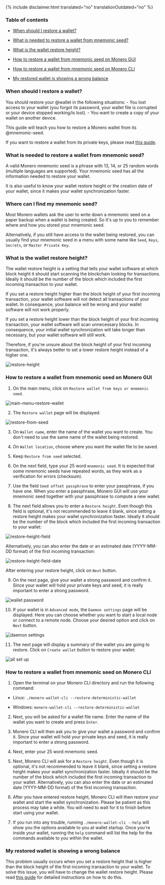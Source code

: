 {% include disclaimer.html translated="no" translationOutdated="no" %}

### Table of contents

- [When should I restore a wallet?](#when-should-i-restore-a-wallet)

- [What is needed to restore a wallet from mnemonic
seed?](#what-is-needed-to-restore-a-wallet-from-mnemonic-seed)

- [What is the wallet restore height?](#what-is-the-wallet-restore-height)

- [How to restore a wallet from mnemonic seed on Monero
GUI](#how-to-restore-a-wallet-from-mnemonic-seed-on-monero-gui)

- [How to restore a wallet from mnemonic seed on Monero
CLI](#how-to-restore-a-wallet-from-mnemonic-seed-on-monero-cli)

- [My restored wallet is showing a wrong
balance](#my-restored-wallet-is-showing-a-wrong-balance)

### When should I restore a wallet?

You should restore your @wallet in the following situations: - You lost
access to your wallet (you forgot its password, your wallet file is
corrupted or your device stopped working/is lost).  - You want to create a
copy of your wallet on another device.

This guide will teach you how to restore a Monero wallet from its
@mnemonic-seed.

If you want to restore a wallet from its private keys, please read [this
guide]({{site.baseurl}}/resources/user-guides/restore_from_keys.html).

### What is needed to restore a wallet from mnemonic seed?

A valid Monero mnemonic seed is a phrase with 13, 14, or 25 random words
(multiple languages are supported). Your mnemonic seed has all the
information needed to restore your wallet.

It is also useful to know your wallet restore height or the creation date of
your wallet, since it makes your wallet synchronization faster.

### Where can I find my mnemonic seed?

Most Monero wallets ask the user to write down a mnemonic seed on a paper
backup when a wallet is being created. So it's up to you to remember where
and how you stored your mnemonic seed.

Alternatively, if you still have access to the wallet being restored, you
can usually find your mnemonic seed in a menu with some name like `Seed`,
`Keys`, `Secrets`, or `Master Private Key`.

### What is the wallet restore height?

The wallet restore height is a setting that tells your wallet software at
which block height it should start scanning the blockchain looking for
transactions. Ideally it should be the number of the block which included
the first incoming transaction to your wallet.

If you set a restore height higher than the block height of your first
incoming transaction, your wallet software will not detect all transactions
of your wallet. In consequence, your balance will be wrong and your wallet
software will not work properly.

If you set a restore height lower than the block height of your first
incoming transaction, your wallet software will scan unnecessary blocks. In
consequence, your initial wallet synchronization will take longer than
necessary, but your wallet software will still work.

Therefore, if you're unsure about the block height of your first incoming
transaction, it's always better to set a lower restore height instead of a
higher one.

![restore-height](/img/resources/user-guides/en/restore_account/restore-height.png)

### How to restore a wallet from mnemonic seed on Monero GUI

1) On the main menu, click on `Restore wallet from keys or mnemonic seed`.

![main-menu-restore-wallet](/img/resources/user-guides/en/restore_account/main-menu-restore-wallet.png)

2) The `Restore wallet` page will be displayed:

![restore-from-seed](/img/resources/user-guides/en/restore_account/restore-from-seed.png)

3) On `Wallet name`, enter the name of the wallet you want to create. You
   don't need to use the same name of the wallet being restored.

4) On `Wallet location`, choose where you want the wallet file to be saved.

5) Keep `Restore from seed` selected.

6) On the next field, type your 25 word `mnemonic seed`. It is expected that
   some mnemonic seeds have repeated words, as they work as a verification
   for errors (checksum).

7) Use the field `Seed offset passphrase` to enter your passphrase, if you
   have one. When you enter a passphrase, Monero GUI will use your mnemonic
   seed together with your passphrase to compute a new wallet.

8) The next field allows you to enter a `Restore height`. Even though this
   field is optional, it's not recommended to leave it blank, since setting
   a restore height makes your wallet synchronization faster. Ideally it
   should be the number of the block which included the first incoming
   transaction to your wallet:

![restore-height-field](/img/resources/user-guides/en/restore_account/restore-height-field.png)

Alternatively, you can also enter the date or an estimated date (YYYY-MM-DD
format) of the first incoming transaction:

![restore-height-field-date](/img/resources/user-guides/en/restore_account/restore-height-field-date.png)

After entering your restore height, click on `Next` button.

9) On the next page, give your wallet a strong password and confirm
   it. Since your wallet will hold your private keys and seed, it is really
   important to enter a strong password.

![wallet
password](/img/resources/user-guides/en/restore_account/wallet-password.png)

10) If your wallet is in `Advanced mode`, the `Daemon settings` page will be
    displayed. Here you can choose whether you want to start a local node or
    connect to a remote node. Choose your desired option and click on `Next`
    button.

![daemon
settings](/img/resources/user-guides/en/restore_account/daemon-settings.png)

11) The next page will display a summary of the wallet you are going to
    restore. Click on `Create wallet` button to restore your wallet:

![all set up](/img/resources/user-guides/en/restore_account/all-set-up.png)

### How to restore a wallet from mnemonic seed on Monero CLI

1) Open the terminal on your Monero CLI directory and run the following
   command:

- Linux: `./monero-wallet-cli --restore-deterministic-wallet`

- Windows: `monero-wallet-cli --restore-deterministic-wallet`

2) Next, you will be asked for a wallet file name. Enter the name of the
   wallet you want to create and press `Enter`.

3) Monero CLI will then ask you to give your wallet a password and confirm
   it. Since your wallet will hold your private keys and seed, it is really
   important to enter a strong password.

4) Next, enter your 25 word mnemonic seed.

5) Next, Monero CLI will ask for a `Restore height`. Even though it is
   optional, it's not recommended to leave it blank, since setting a restore
   height makes your wallet synchronization faster. Ideally it should be the
   number of the block which included the first incoming transaction to your
   wallet. Alternatively, you can also enter the date or an estimated date
   (YYYY-MM-DD format) of the first incoming transaction.

6) After you have entered restore height, Monero CLI will then restore your
   wallet and start the wallet synchronization. Please be patient as this
   process may take a while. You will need to wait for it to finish before
   start using your wallet.

7) If you run into any trouble, running `./monero-wallet-cli --help` will
   show you the options available to you at wallet startup. Once you're
   inside your wallet, running the `help` command will list the help for the
   commands available to you within the wallet.

### My restored wallet is showing a wrong balance

This problem usually occurs when you set a restore height that is higher
than the block height of the first incoming transaction to your wallet. To
solve this issue, you will have to change the wallet restore height. Please
read [this
guide]({{site.baseurl}}/resources/user-guides/change-restore-height.html)
for detailed instructions on how to do this.
